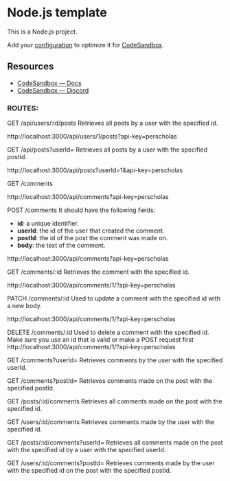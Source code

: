 # Node.js template

This is a Node.js project.

Add your [configuration](https://codesandbox.io/docs/projects/learn/setting-up/tasks) to optimize it for [CodeSandbox](https://codesandbox.io/p/dashboard).

## Resources
- [CodeSandbox — Docs](https://codesandbox.io/docs/projects)
- [CodeSandbox — Discord](https://discord.gg/Ggarp3pX5H)

### ROUTES:
GET /api/users/:id/posts
Retrieves all posts by a user with the specified id.

http://localhost:3000/api/users/1/posts?api-key=perscholas 

GET /api/posts?userId=<VALUE>
Retrieves all posts by a user with the specified postId.

http://localhost:3000/api/posts?userId=1&api-key=perscholas

GET /comments

http://localhost:3000/api/comments?api-key=perscholas

POST /comments
It should have the following fields: 
* __id__: a unique identifier. 
* __userId__: the id of the user that created the comment.
* __postId__: the id of the post the comment was made on.
* __body__: the text of the comment.

http://localhost:3000/api/comments?api-key=perscholas

GET /comments/:id
Retrieves the comment with the specified id.

http://localhost:3000/api/comments/1/?api-key=perscholas

PATCH /comments/:id
Used to update a comment with the specified id with a new body.

http://localhost:3000/api/comments/1/?api-key=perscholas

DELETE /comments/:id
Used to delete a comment with the specified id.
Make sure you use an id that is valid or make a POST request first
http://localhost:3000/api/comments/1/?api-key=perscholas


GET /comments?userId=<VALUE>
Retrieves comments by the user with the specified userId.

GET /comments?postId=<VALUE>
Retrieves comments made on the post with the specified postId.

GET /posts/:id/comments
Retrieves all comments made on the post with the specified id.

GET /users/:id/comments
Retrieves comments made by the user with the specified id.

GET /posts/:id/comments?userId=<VALUE>
Retrieves all comments made on the post with the specified id by a user with the specified userId.

GET /users/:id/comments?postId=<VALUE>
Retrieves comments made by the user with the specified id on the post with the specified postId.